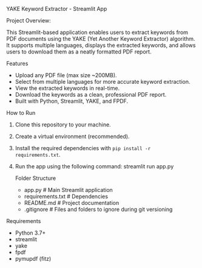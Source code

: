 YAKE Keyword Extractor - Streamlit App

 Project Overview:
 
This Streamlit-based application enables users to extract keywords from PDF documents using the YAKE (Yet Another Keyword Extractor) algorithm.
It supports multiple languages, displays the extracted keywords, and allows users to download them as a neatly formatted PDF report.

 Features
 
- Upload any PDF file (max size ~200MB).
- Select from multiple languages for more accurate keyword extraction.
- View the extracted keywords in real-time.
- Download the keywords as a clean, professional PDF report.
- Built with Python, Streamlit, YAKE, and FPDF.
  
 How to Run
1. Clone this repository to your machine.
2. Create a virtual environment (recommended).
3. Install the required dependencies with `pip install -r requirements.txt`.
4. Run the app using the following command:
   streamlit run app.py
   
   Folder Structure

   - app.py                  # Main Streamlit application
   - requirements.txt        # Dependencies
   - README.md               # Project documentation
   - .gitignore              # Files and folders to ignore during git versioning

  Requirements
- Python 3.7+
- streamlit
- yake
- fpdf
- pymupdf (fitz)

